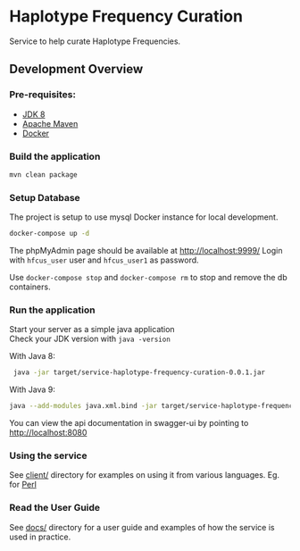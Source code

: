 # Haplotype Frequency Curation

Service to help curate Haplotype Frequencies.

## Development Overview  

### Pre-requisites:
 - [JDK 8](http://www.oracle.com/technetwork/java/javase/downloads/jdk8-downloads-2133151.html)
 - [Apache Maven](http://maven.apache.org)
 - [Docker](http://docker.com)

### Build the application

```bash
mvn clean package
```

### Setup Database

The project is setup to use mysql Docker instance for local development.
```bash
docker-compose up -d
```
The phpMyAdmin page should be available at [http://localhost:9999/](http://localhost:9999/)
Login with `hfcus_user` user and `hfcus_user1` as password.

Use `docker-compose stop` and `docker-compose rm` to stop and remove the db containers.

### Run the application
Start your server as a simple java application  
Check your JDK version with `java -version`

With Java 8:
```bash
 java -jar target/service-haplotype-frequency-curation-0.0.1.jar
```

With Java 9:
```bash
java --add-modules java.xml.bind -jar target/service-haplotype-frequency-curation-0.0.1.jar
```

You can view the api documentation in swagger-ui by pointing to  [http://localhost:8080](http://localhost:8080/)

### Using the service
See [client/](client/) directory for examples on using it from various languages. Eg. for [Perl](client/perl)

### Read the User Guide
See [docs/](docs/) directory for a user guide and examples of how the service is used in practice.
